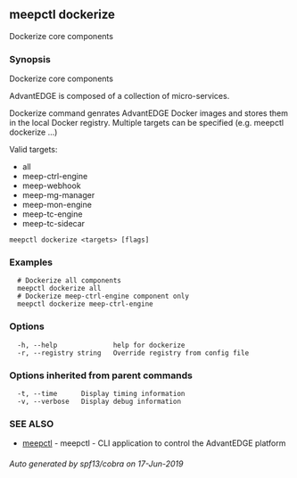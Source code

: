 ## meepctl dockerize

Dockerize core components

### Synopsis

Dockerize core components

AdvantEDGE is composed of a collection of micro-services.

Dockerize command genrates AdvantEDGE Docker images and stores them in
the local Docker registry.
Multiple targets can be specified (e.g. meepctl dockerize <target1> <target2>...)

Valid targets:
  * all
  * meep-ctrl-engine
  * meep-webhook
  * meep-mg-manager
  * meep-mon-engine
  * meep-tc-engine
  * meep-tc-sidecar

```
meepctl dockerize <targets> [flags]
```

### Examples

```
  # Dockerize all components
  meepctl dockerize all
  # Dockerize meep-ctrl-engine component only
  meepctl dockerize meep-ctrl-engine
```

### Options

```
  -h, --help              help for dockerize
  -r, --registry string   Override registry from config file
```

### Options inherited from parent commands

```
  -t, --time      Display timing information
  -v, --verbose   Display debug information
```

### SEE ALSO

* [meepctl](meepctl.md)	 - meepctl - CLI application to control the AdvantEDGE platform

###### Auto generated by spf13/cobra on 17-Jun-2019
